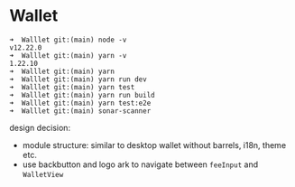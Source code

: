 # Wallet

```
➜  Walllet git:(main) node -v
v12.22.0
➜  Walllet git:(main) yarn -v
1.22.10
➜  Walllet git:(main) yarn
➜  Walllet git:(main) yarn run dev
➜  Walllet git:(main) yarn test
➜  Walllet git:(main) yarn run build
➜  Walllet git:(main) yarn test:e2e
➜  Walllet git:(main) sonar-scanner
```

design decision: 
* module structure: similar to desktop wallet without barrels, i18n, theme etc.
* use backbutton and logo ark to navigate between `feeInput` and `WalletView`
